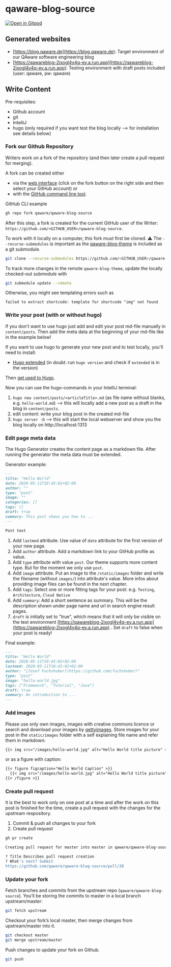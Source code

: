 # qaware-blog-source

[![Open in Gitpod](https://gitpod.io/button/open-in-gitpod.svg)](https://gitpod.io/#https://github.com/qaware/qaware-blog-source)


## Generated websites

* [https://blog.qaware.de](https://blog.qaware.de): Target environment of our QAware software engineering blog
* [https://qawareblog-2ixogl4y4q-ey.a.run.app](https://qawareblog-2ixogl4y4q-ey.a.run.app): Testing environment with draft posts included (user: qaware, pw: qaware)

## Write Content

Pre-requisites:
* Github account
* git
* IntelliJ
* hugo (only required if you want test the blog locally --> for installation see details below)

### Fork our Github Repository

Writers work on a fork of the repository (and then later create a pull request for merging). 

A fork can be created either 
* via the [web interface](https://github.com/qaware/qaware-blog-source) (click on the fork button on the right side and then select your GitHub account) or
* with the [GitHub command line tool](https://cli.github.com/).

GitHub CLI example

```bash
gh repo fork qaware/qaware-blog-source
```

After this step, a fork is created for the current GitHub user of the Writer: `https://github.com/<GITHUB_USER>/qaware-blog-source`. 

To work with it locally on a computer, this fork must first be cloned. 
:warning: The `--recurse-submodules` is important as the [qaware-blog-theme](https://github.com/qaware/qaware-blog-theme) is included as a git submodule.

```bash
git clone --recurse-submodules https://github.com/<GITHUB_USER>/qaware-blog-source
```

To track more changes in the remote `qaware-blog-theme`, update the locally checked-out submodule with 
```bash
git submodule update --remote
```
Otherwise, you might see templating errors such as
```
failed to extract shortcode: template for shortcode "img" not found
```

### Write your post (with or without hugo) 

If you don't want to use hugo just add and edit your post md-file manually in `content/posts`. Then add the meta data at the beginning of your md-file like in the example below!

If you want to use hugo to generate your new post and to test locally, you'll need to install:

* [Hugo extended](https://gohugo.io/getting-started/installing/) (in doubt: run `hugo version` and check if `extended` is in the version)

Then [get used to Hugo](https://gohugo.io/getting-started/quick-start). 

Now you can use the hugo-commands in your IntelliJ terminal:

1) `hugo new content/posts/<articleTitle>.md` (as file name without blanks, e.g. `hello-world.md`) --> 
this will locally add a new post as a draft in the blog in `content/posts`.
2) edit content: write your blog post in the created md-file
3) `hugo server -D` --> this will start the local webserver and show you the blog locally on http://localhost:1313

### Edit page meta data

The Hugo Generator creates the content page as a markdown file. After running the generator the meta data must be extended.

Generator example:

```md
---
title: "Hello World"
date: 2020-05-11T10:43:02+02:00
author: ""
type: "post"
image: ""
categories: []
tags: []
draft: true
summary: This post shows you how to ...
---

Post text

```

1. Add `lastmod` attribute. Use value of `date` attribute for the first version of your new page.
2. Add `author` attribute. Add a markdown link to your GitHub profile as value.
3. Add `type` attribute with value `post`. Our theme supports more content type. But for the moment we only use `post`.
4. Add `image` attribute. Put an image to the `/static/images` folder and write the filename (without `images/`) into attribute's value. More infos about providing image files can be found in the next chapter.
5. Add `tags`: Select one or more fitting tags for your post: e.g. `Testing`, `Architecture`, `Cloud Native`
6. Add `summary`: Add a short sentence as summary. This will be the description shown under page name and url in search engine result pages.
7. `draft` is initially set to "true", which means that it will only be visible on the test environment [https://qawareblog-2ixogl4y4q-ey.a.run.app](https://qawareblog-2ixogl4y4q-ey.a.run.app) . Set `draft` to false when your post is ready!

Final example:

```md
---
title: "Hello World"
date: 2020-05-11T10:43:02+02:00
lastmod: 2020-05-11T10:43:02+02:00
author: "[Josef Fuchshuber](https://github.com/fuchshuber)"
type: "post"
image: "hello-world.jpg"
tags: ["Framework", "Tutorial", "Java"]
draft: true
summary: An introduction to ... 
---
```

### Add images

Please use only own images, images with creative commons licence or search and download your images by [gettyimages](https://www.gettyimages.de/). Store images for your post in the `static/images` folder with a self explaining file name and refer them in markdown:

```md
{{< img src="/images/hello-world.jpg" alt="Hello World title picture" >}}
```

or as a figure with caption:

```md
{{< figure figcaption="Hello World Caption" >}}
  {{< img src="/images/hello-world.jpg" alt="Hello World title picture" >}}
{{< /figure >}}
```
### Create pull request

It is the best to work only on one post at a time and after the work on this post is finished for the time, create a pull request with the changes for the upstream respository.

1. Commit & push all changes to your fork
2. Create pull request

```bash
gh pr create

Creating pull request for master into master in qaware/qaware-blog-source

? Title Describes pull request creation
? What's next? Submit
https://github.com/qaware/qaware-blog-source/pull/20
```

### Update your fork

Fetch branches and commits from the upstream repo (`qaware/qaware-blog-source`). You’ll be storing the commits to master in a local branch upstream/master:

```bash
git fetch upstream
```

Checkout your fork’s local master, then merge changes from upstream/master into it.

```bash
git checkout master
git merge upstream/master
```

Push changes to update your fork on Github.

```bash
git push
```
